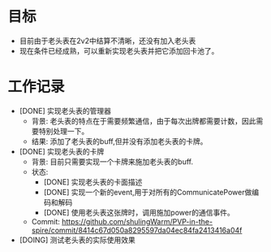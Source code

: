 # 目标
- 目前由于老头表在2v2中结算不清晰，还没有加入老头表
- 现在条件已经成熟，可以重新实现老头表并把它添加回卡池了。

# 工作记录
- [DONE] 实现老头表的管理器
	- 背景: 老头表的特点在于需要频繁通信，由于每次出牌都需要计数，因此需要特别处理一下。
	- 结果: 添加了老头表的buff,但并没有添加老头表的卡牌。
- [DONE] 实现老头表的卡牌
	- 背景: 目前只需要实现一个卡牌来施加老头表的buff.
	- 状态:
		- [DONE] 实现老头表的卡面描述
		- [DONE] 实现一个新的event,用于对所有的CommunicatePower做编码和解码
		- [DONE] 使用老头表这张牌时，调用施加power的通信事件。 
	- Commit: https://github.com/shulingWarm/PVP-in-the-spire/commit/8414c67d050a8295597da04ec84fa2413416a04f
- [DOING] 测试老头表的实际使用效果